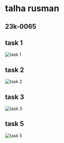# talha rusman
## 23k-0065
## task 1
![task 1](https://github.com/talharusman/pf-fall-23/assets/142867808/5ed0fab1-36bf-4e19-abd9-5d343b4b894c)
## task 2
![task 2](https://github.com/talharusman/pf-fall-23/assets/142867808/fc7e26c0-5b20-4b02-9799-d4afc5ff213b)
## task 3
![task 3](https://github.com/talharusman/pf-fall-23/assets/142867808/7e8090fd-de00-418f-9be9-4bc0652471f2)


 ## task 5
![task 5](https://github.com/talharusman/pf-fall-23/assets/142867808/a0d68d43-d81a-4def-884a-4eff53699ea2)
